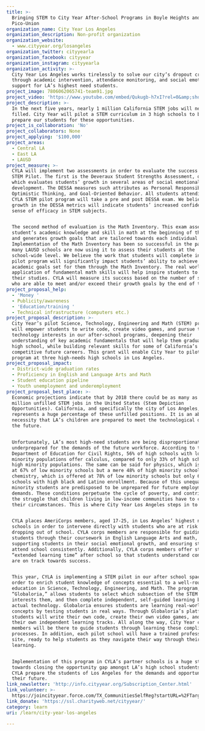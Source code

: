 ```yaml
---
title: >-
  Bringing STEM to City Year After-School Programs in Boyle Heights and
  Pico-Union
organization_name: City Year Los Angeles
organization_description: Non-profit organization
organization_website:
  - www.cityyear.org/losangeles
organization_twitter: cityyearla
organization_facebook: cityyear
organization_instagram: cityyearla
organization_activity: >-
  City Year Los Angeles works tirelessly to solve our city’s dropout crisis
  through academic intervention, attendance monitoring, and social emotional
  support for LA’s highest need students.
project_image: 7806062065741-team91.jpg
project_video: 'https://www.youtube.com/embed/Qukugb-h7xI?rel=0&amp;showinfo=0'
project_description: >-
  In the next five years, nearly 1 million California STEM jobs will need to be
  filled. City Year will pilot a STEM curriculum in 3 high schools to better
  prepare our students for these opportunities.
project_is_collaboration: 'No'
project_collaborators: None
project_applying: '$100,000'
project_areas:
  - Central LA
  - East LA
  - LAUSD
project_measure: >-
  CYLA will implement two assessments in order to evaluate the success of its
  STEM Pilot. The first is the Deveraux Student Strengths Assessment, or DESSA,
  which evaluates students’ growth in several areas of social emotional
  development. The DESSA measures such attributes as Personal Responsibility,
  Optimistic Thinking, and Goal-Oriented Behavior. All students attending the
  CYLA STEM pilot program will take a pre and post DESSA exam. We believe that
  growth in the DESSA metrics will indicate students’ increased confidence and
  sense of efficacy in STEM subjects.


  The second method of evaluation is the Math Inventory. This exam assesses a
  student’s academic knowledge and skill in math at the beginning of the year,
  and generates growth goals that are tailored towards each individual student.
  Implementation of the Math Inventory has been so successful in the past, that
  many LAUSD schools are now using it to assess their students at the
  school-wide level. We believe the work that students will complete in the STEM
  pilot program will significantly impact students’ ability to achieve the
  academic goals set for them through the Math Inventory. The real world
  application of fundamental math skills will help inspire students to continue
  their studies. CYLA will measure its success based on the number of students
  who are able to meet and/or exceed their growth goals by the end of the year.
project_proposal_help:
  - 'Money '
  - Publicity/awareness
  - 'Education/training '
  - Technical infrastructure (computers etc.)
project_proposal_description: >-
  City Year’s pilot Science, Technology, Engineering and Math (STEM) program
  will empower students to write code, create video games, and pursue their
  technology interests in our after-school programs, deepening their
  understanding of key academic fundamentals that will help them graduate from
  high school, while building relevant skills for some of California’s most
  competitive future careers. This grant will enable City Year to pilot this
  program at three high-needs high schools in Los Angeles.
project_proposal_impact:
  - District-wide graduation rates
  - Proficiency in English and Language Arts and Math
  - Student education pipeline
  - Youth unemployment and underemployment
project_proposal_best_place: >-
  Economic projections indicate that by 2018 there could be as many as 2.4
  million unfilled STEM jobs in the United States (Stem Depiction
  Opportunities). California, and specifically the city of Los Angeles,
  represents a huge percentage of these unfilled positions. It is an absolute
  necessity that LA’s children are prepared to meet the technological demands of
  the future. 


  Unfortunately, LA’s most high-need students are being disproportionately
  underprepared for the demands of the future workforce. According to the U.S.
  Department of Education for Civil Rights, 56% of high schools with low
  minority populations offer calculus, compared to only 33% of high schools with
  high minority populations. The same can be said for physics, which is offered
  at 67% of low minority schools but a mere 48% of high minority schools, and
  chemistry, which is offered at 78% of low minority schools but only 65% of
  schools with high black and Latino enrollment. Because of this unequal system,
  minority students are predisposed to be unprepared for future employment
  demands. These conditions perpetuate the cycle of poverty, and contribute to
  the struggle that children living in low-income communities have to change
  their circumstances. This is where City Year Los Angeles steps in to help.


  CYLA places AmeriCorps members, aged 17-25, in Los Angeles’ highest need
  schools in order to intervene directly with students who are at risk for
  dropping out of school. CYLA corps members are responsible for guiding
  students through their coursework in English Language Arts and math,
  supporting students in their social emotional growth, and ensuring students
  attend school consistently. Additionally, CYLA corps members offer students
  “extended learning time” after school so that students understand concepts and
  are on track towards success. 


  This year, CYLA is implementing a STEM pilot in our after school space in
  order to enrich student knowledge of concepts essential to a well-rounded
  education in Science, Technology, Engineering, and Math. The program, called
  “Globaloria,” allows students to select which subsection of the STEM field
  interests them, and then complete independent, self-guided learning by using
  actual technology. Globaloria ensures students are learning real-world
  concepts by testing students in real ways. Through Globaloria’s platform
  students will write their own code, create their own video games, and design
  their own independent learning tracks. All along the way, City Year corps
  members will be there to guide students through learning these complicated
  processes. In addition, each pilot school will have a trained professional on
  site, ready to help students as they navigate their way through their
  learning.


  Implementation of this program in CYLA’s partner schools is a huge step
  towards closing the opportunity gap amongst LA’s high school students. Help
  CYLA prepare the students of Los Angeles for the demands and opportunities of
  their future.
link_newsletter: 'http://info.cityyear.org/Subscription_Center.html'
link_volunteer: >-
  https://joincityyear.force.com/TX_CommunitiesSelfReg?startURL=%2FTargetX_Portal__PB
link_donate: 'https://ssl.charityweb.net/cityyear/'
category: learn
uri: /learn/city-year-los-angeles

---
```

